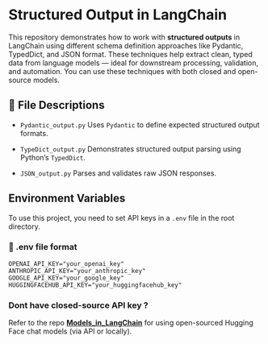# Structured Output in LangChain

This repository demonstrates how to work with **structured outputs** in LangChain using different schema definition approaches like Pydantic, TypedDict, and JSON format. These techniques help extract clean, typed data from language models — ideal for downstream processing, validation, and automation.
You can use these techniques with both closed and open-source models.

## 📄 File Descriptions

- `Pydantic_output.py`  Uses `Pydantic` to define expected structured output formats.

- `TypeDict_output.py`  Demonstrates structured output parsing using Python’s `TypedDict`.

- `JSON_output.py`  Parses and validates raw JSON responses.

## Environment Variables

To use this project, you need to set API keys in a `.env` file in the root directory.

### 📄 .env file format

```env
OPENAI_API_KEY="your_openai_key"
ANTHROPIC_API_KEY="your_anthropic_key"
GOOGLE_API_KEY="your_google_key"
HUGGINGFACEHUB_API_KEY="your_huggingfacehub_key"
```

### Dont have closed-source API key ? 
Refer to the repo [**Models_in_LangChain**](https://github.com/yourusername/Models_in_LangChain) for using open-sourced Hugging Face chat models (via API or locally).
